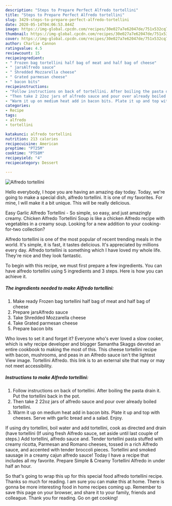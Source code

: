 ```yaml
---
description: "Steps to Prepare Perfect Alfredo tortellini"
title: "Steps to Prepare Perfect Alfredo tortellini"
slug: 3429-steps-to-prepare-perfect-alfredo-tortellini
date: 2020-05-14T04:06:53.844Z
image: https://img-global.cpcdn.com/recipes/30e027a7e62047de/751x532cq70/alfredo-tortellini-recipe-main-photo.jpg
thumbnail: https://img-global.cpcdn.com/recipes/30e027a7e62047de/751x532cq70/alfredo-tortellini-recipe-main-photo.jpg
cover: https://img-global.cpcdn.com/recipes/30e027a7e62047de/751x532cq70/alfredo-tortellini-recipe-main-photo.jpg
author: Charlie Cannon
ratingvalue: 4.5
reviewcount: 15
recipeingredient:
- " Frozen bag tortellini half bag of meat and half bag of cheese"
- " jarsAlfredo sauce"
- " Shredded Mozzarella cheese"
- " Grated parmesan cheese"
- " bacon bits"
recipeinstructions:
- "Follow instructions on back of tortellini. After boiling the pasta drain it. Put the tortellini back in the pot."
- "Then take 2 22oz jars of alfredo sauce and pour over already boiled tortellini."
- "Warm it up on medium heat add in bacon bits. Plate it up and top with cheeses. Serve with garlic bread and a salad. Enjoy."
categories:
- Recipe
tags:
- alfredo
- tortellini

katakunci: alfredo tortellini 
nutrition: 213 calories
recipecuisine: American
preptime: "PT25M"
cooktime: "PT58M"
recipeyield: "4"
recipecategory: Dessert

---
```



![Alfredo tortellini](https://img-global.cpcdn.com/recipes/30e027a7e62047de/751x532cq70/alfredo-tortellini-recipe-main-photo.jpg)

Hello everybody, I hope you are having an amazing day today. Today, we're going to make a special dish, alfredo tortellini. It is one of my favorites. For mine, I will make it a bit unique. This will be really delicious.

Easy Garlic Alfredo Tortellini - So simple, so easy, and just amazingly creamy. Chicken Alfredo Tortellini Soup is like a chicken Alfredo recipe with vegetables in a creamy soup. Looking for a new addition to your cooking-for-two collection?

Alfredo tortellini is one of the most popular of recent trending meals in the world. It's simple, it is fast, it tastes delicious. It's appreciated by millions every day. Alfredo tortellini is something which I have loved my whole life. They're nice and they look fantastic.


To begin with this recipe, we must first prepare a few ingredients. You can have alfredo tortellini using 5 ingredients and 3 steps. Here is how you can achieve it.

<!--inarticleads1-->

##### The ingredients needed to make Alfredo tortellini:

1. Make ready  Frozen bag tortellini half bag of meat and half bag of cheese
1. Prepare  jarsAlfredo sauce
1. Take  Shredded Mozzarella cheese
1. Take  Grated parmesan cheese
1. Prepare  bacon bits


Who loves to set it and forget it? Everyone who&#39;s ever loved a slow cooker, which is why recipe developer and blogger Samantha Skaggs devoted an entire cookbook to making the most of this. This cheese tortellini recipe with bacon, mushrooms, and peas in an Alfredo sauce isn&#39;t the lightest View image. Tortellini Alfredo. this link is to an external site that may or may not meet accessibility. 

<!--inarticleads2-->

##### Instructions to make Alfredo tortellini:

1. Follow instructions on back of tortellini. After boiling the pasta drain it. Put the tortellini back in the pot.
1. Then take 2 22oz jars of alfredo sauce and pour over already boiled tortellini.
1. Warm it up on medium heat add in bacon bits. Plate it up and top with cheeses. Serve with garlic bread and a salad. Enjoy.


If using dry tortellini, boil water and add tortellini, cook as directed and drain (have tortellini (If using fresh Alfredo sauce, set aside until last couple of steps.) Add tortellini, alfredo sauce and. Tender tortellini pasta stuffed with creamy ricotta, Parmesan and Romano cheeses, tossed in a rich Alfredo sauce, and accented with tender broccoli pieces. Tortellini and smoked sausage in a creamy cajun alfredo sauce! Today I have a recipe that includes all my favorite. Prepare Simple &amp; Creamy Tortellini Alfredo in under half an hour. 

So that's going to wrap this up for this special food alfredo tortellini recipe. Thanks so much for reading. I am sure you can make this at home. There is gonna be more interesting food in home recipes coming up. Remember to save this page on your browser, and share it to your family, friends and colleague. Thank you for reading. Go on get cooking!
